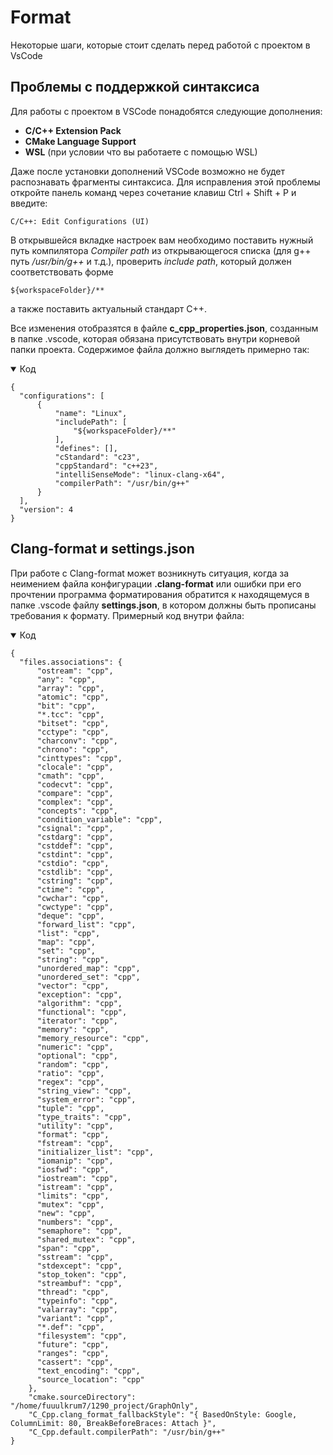 # Format

Некоторые шаги, которые стоит сделать перед работой с проектом в VsCode

## Проблемы с поддержкой синтаксиса

Для работы с проектом в VSCode понадобятся следующие дополнения:

- **C/C++ Extension Pack**  
- **CMake Language Support**  
- **WSL** (при условии что вы работаете с помощью WSL)

Даже после установки дополнений VSCode возможно не будет распознавать фрагменты синтаксиса. Для исправления этой проблемы откройте панель команд через сочетание клавиш Ctrl + Shift + P и введите:

```
C/C++: Edit Configurations (UI)
```

В открывшейся вкладке настроек вам необходимо поставить нужный путь компилятора _Compiler path_ из открывающегося списка (для g++ путь _/usr/bin/g++_ и т.д.), проверить _include path_, который должен соответствовать форме

```
${workspaceFolder}/**
```

а также поставить актуальный стандарт C++.

Все изменения отобразятся в файле **c_cpp_properties.json**, созданным в папке .vscode, которая обязана присутствовать внутри корневой папки проекта. Содержимое файла должно выглядеть примерно так:

<details open>
  <summary>Код</summary>

  ```
  {  
    "configurations": [  
        {  
            "name": "Linux",  
            "includePath": [    
                "${workspaceFolder}/**"    
            ],  
            "defines": [],  
            "cStandard": "c23",   
            "cppStandard": "c++23",    
            "intelliSenseMode": "linux-clang-x64",  
            "compilerPath": "/usr/bin/g++"  
        }  
    ],  
    "version": 4  
  }
  ```

</details>

## Clang-format и settings.json

При работе с Clang-format может возникнуть ситуация, когда за неимением файла конфигурации **.clang-format** или ошибки при его прочтении программа форматирования обратится к находящемуся в папке .vscode файлу **settings.json**, в котором должны быть прописаны требования к формату. Примерный код внутри файла:

<details open>
  <summary>Код</summary>

  ```
  {
    "files.associations": {
        "ostream": "cpp",
        "any": "cpp",
        "array": "cpp",
        "atomic": "cpp",
        "bit": "cpp",
        "*.tcc": "cpp",
        "bitset": "cpp",
        "cctype": "cpp",
        "charconv": "cpp",
        "chrono": "cpp",
        "cinttypes": "cpp",
        "clocale": "cpp",
        "cmath": "cpp",
        "codecvt": "cpp",
        "compare": "cpp",
        "complex": "cpp",
        "concepts": "cpp",
        "condition_variable": "cpp",
        "csignal": "cpp",
        "cstdarg": "cpp",
        "cstddef": "cpp",
        "cstdint": "cpp",
        "cstdio": "cpp",
        "cstdlib": "cpp",
        "cstring": "cpp",
        "ctime": "cpp",
        "cwchar": "cpp",
        "cwctype": "cpp",
        "deque": "cpp",
        "forward_list": "cpp",
        "list": "cpp",
        "map": "cpp",
        "set": "cpp",
        "string": "cpp",
        "unordered_map": "cpp",
        "unordered_set": "cpp",
        "vector": "cpp",
        "exception": "cpp",
        "algorithm": "cpp",
        "functional": "cpp",
        "iterator": "cpp",
        "memory": "cpp",
        "memory_resource": "cpp",
        "numeric": "cpp",
        "optional": "cpp",
        "random": "cpp",
        "ratio": "cpp",
        "regex": "cpp",
        "string_view": "cpp",
        "system_error": "cpp",
        "tuple": "cpp",
        "type_traits": "cpp",
        "utility": "cpp",
        "format": "cpp",
        "fstream": "cpp",
        "initializer_list": "cpp",
        "iomanip": "cpp",
        "iosfwd": "cpp",
        "iostream": "cpp",
        "istream": "cpp",
        "limits": "cpp",
        "mutex": "cpp",
        "new": "cpp",
        "numbers": "cpp",
        "semaphore": "cpp",
        "shared_mutex": "cpp",
        "span": "cpp",
        "sstream": "cpp",
        "stdexcept": "cpp",
        "stop_token": "cpp",
        "streambuf": "cpp",
        "thread": "cpp",
        "typeinfo": "cpp",
        "valarray": "cpp",
        "variant": "cpp",
        "*.def": "cpp",
        "filesystem": "cpp",
        "future": "cpp",
        "ranges": "cpp",
        "cassert": "cpp",
        "text_encoding": "cpp",
        "source_location": "cpp"
      },
      "cmake.sourceDirectory": "/home/fuuulkrum7/1290_project/GraphOnly",
      "C_Cpp.clang_format_fallbackStyle": "{ BasedOnStyle: Google, ColumnLimit: 80, BreakBeforeBraces: Attach }",
      "C_Cpp.default.compilerPath": "/usr/bin/g++"
  }
  ```

</details>